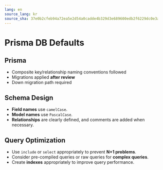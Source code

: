 ```yaml
---
lang: en
source_lang: kr
source_sha: 37e0b2cfeb94a72ea5e2d54a0cadde4b329d3e689600edb2f6229dc0e3a505e5
---
```

# Prisma DB Defaults

## Prisma
- Composite key/relationship naming conventions followed
- Migrations applied **after review**
- Down migration path required

## Schema Design
- **Field names** use `camelCase`.
- **Model names** use `PascalCase`.
- **Relationships** are clearly defined, and comments are added when necessary.

## Query Optimization
- Use `include` or `select` appropriately to prevent **N+1 problems**.
- Consider pre-compiled queries or raw queries for **complex queries**.
- Create **indexes** appropriately to improve query performance.
